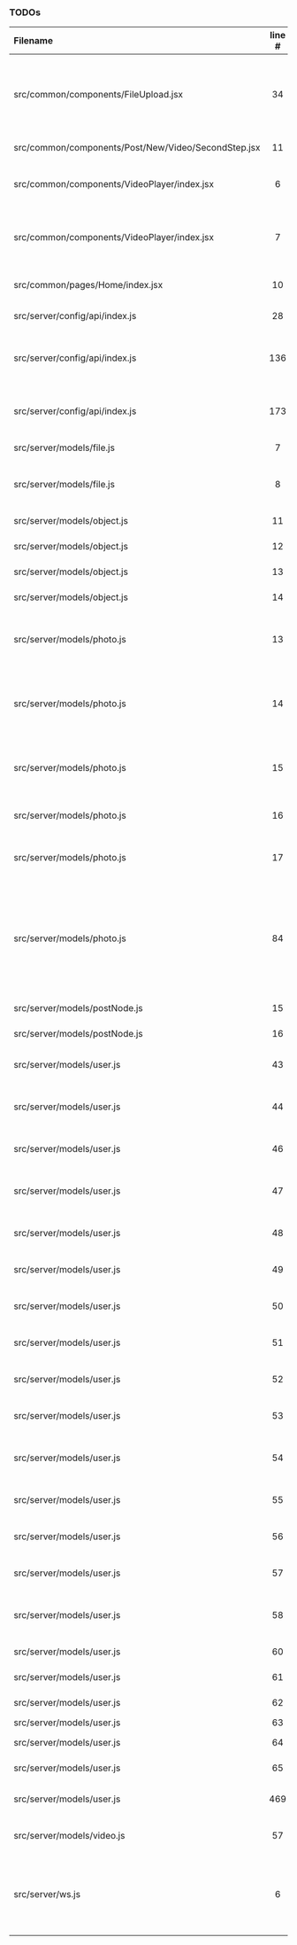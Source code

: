 ### TODOs
| Filename | line # | TODO
|:------|:------:|:------
| src/common/components/FileUpload.jsx | 34 | Make it so that a user can give a URL where an image is located instead of loading the file manually
| src/common/components/Post/New/Video/SecondStep.jsx | 11 | get the second step finished
| src/common/components/VideoPlayer/index.jsx | 6 | Add a Broken Video Image when a video does not load
| src/common/components/VideoPlayer/index.jsx | 7 | Make it so editing is a different bundle using React-Loadable
| src/common/pages/Home/index.jsx | 10 | Make it so main pages gives a good overview
| src/server/config/api/index.js | 28 | Look for the fastest socket
| src/server/config/api/index.js | 136 | Make it so that sends a default image when the user not connected d
| src/server/config/api/index.js | 173 | Have a different Image to show based on reason
| src/server/models/file.js | 7 | Integrate with AWS S3
| src/server/models/file.js | 8 | Use Localstack in development to be confident with s3
| src/server/models/object.js | 11 | Create a way to follow
| src/server/models/object.js | 12 | Create a way to own
| src/server/models/object.js | 13 | Create a way to want
| src/server/models/object.js | 14 | Create a way to sold
| src/server/models/photo.js | 13 | Make sure that on every update modified User is adjusted
| src/server/models/photo.js | 14 | Make sure that user is required when updating or creating each photo/postnode
| src/server/models/photo.js | 15 | Add Node-EXIF to get GEO and Manufacturer information from photo
| src/server/models/photo.js | 16 | Add Imagemin to compress the images
| src/server/models/photo.js | 17 | When saving the images locally use gunzip
| src/server/models/photo.js | 84 | Only send this to the desired sockets to bypass the possibility of data getting sent to other clients when working in scale
| src/server/models/postNode.js | 15 | Create a way to like
| src/server/models/postNode.js | 16 | Create a way to dislike
| src/server/models/user.js | 43 | Make it so that Users can be listed as Invites
| src/server/models/user.js | 44 | Make it so users can unsubscribe from updates
| src/server/models/user.js | 46 | Setup Google Authentication Method
| src/server/models/user.js | 47 | Setup Facebook Authentication Method
| src/server/models/user.js | 48 | Setup Twitter Authentication Method
| src/server/models/user.js | 49 | Setup Auth0 Authentication Method
| src/server/models/user.js | 50 | Setup GitHub Authentication Method
| src/server/models/user.js | 51 | Setup TOTP Authentication Method
| src/server/models/user.js | 52 | Setup LinkedIn Authentication Method
| src/server/models/user.js | 53 | Setup WeChat Authentication Method
| src/server/models/user.js | 54 | Setup Instagram Authentication Method
| src/server/models/user.js | 55 | Setup Slack Authentication Method
| src/server/models/user.js | 56 | Setup Reddit Authentication Method
| src/server/models/user.js | 57 | Setup Tumblr Authentication Method
| src/server/models/user.js | 58 | Setup WordPress Authentication Method
| src/server/models/user.js | 60 | Setup Pinterest Link
| src/server/models/user.js | 61 | Setup DeviantArt Link
| src/server/models/user.js | 62 | Setup YouTube Link
| src/server/models/user.js | 63 | Setup Etsy Link
| src/server/models/user.js | 64 | Setup Flickr Link
| src/server/models/user.js | 65 | Setup Picasa Link
| src/server/models/user.js | 469 | Create a Default Image to be loaded
| src/server/models/video.js | 57 | Make it so that all these jobs are queued
| src/server/ws.js | 6 | Set this up so that it will run on another port but will be linked in this app for development